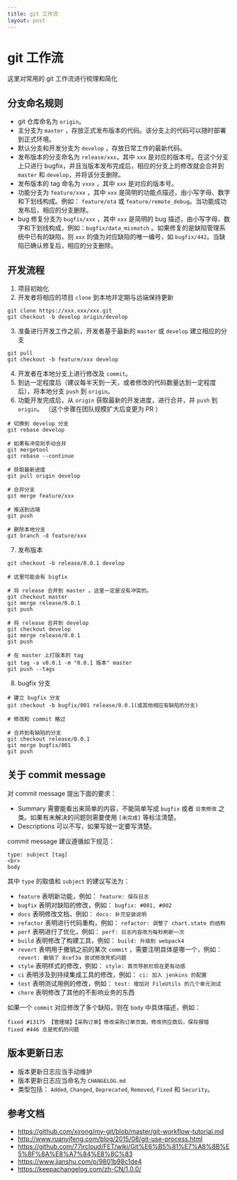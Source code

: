 ```yaml
---
title: git 工作流
layout: post
---
```


# git 工作流

这里对常用的 git 工作流进行梳理和简化

## 分支命名规则

* git 仓库命名为 `origin`。
* 主分支为 `master` ，存放正式发布版本的代码。该分支上的代码可以随时部署到正式环境。
* 默认分支和开发分支为 `develop` ，存放日常工作的最新代码。
* 发布版本的分支命名为 `release/xxx`，其中 `xxx` 是对应的版本号。在这个分支上只进行 bugfix，并且当版本发布完成后，相应的分支上的修改就会合并到 `master` 和 `develop`，并将该分支删除。
* 发布版本的 tag 命名为 `vxxx` ，其中 `xxx` 是对应的版本号。
* 功能分支为 `feature/xxx` ，其中 `xxx` 是简明的功能点描述，由小写字母、数字和下划线构成。例如： `feature/ota` 或 `feature/remote_debug`。当功能成功发布后，相应的分支删除。
* bug 修复分支为 `bugfix/xxx` ，其中 `xxx` 是简明的 bug 描述，由小写字母、数字和下划线构成，例如：`bugfix/data_mismatch` 。如果修复的是缺陷管理系统中已有的缺陷，则 `xxx` 的值为对应缺陷的唯一编号，如 `bugfix/442`。当缺陷已确认修复后，相应的分支删除。

## 开发流程

1. 项目初始化
2. 开发者将相应的项目 `clone` 到本地并定期与远端保持更新

```
git clone https://xxx.xxx/xxx.git
git checkout -b develop origin/develop
```

3. 准备进行开发工作之前，开发者基于最新的 `master` 或 `develop` 建立相应的分支

```
git pull
git checkout -b feature/xxx develop
```

4. 开发者在本地分支上进行修改及 `commit`。
5. 到达一定程度后（建议每半天到一天，或者修改的代码数量达到一定程度后），将本地分支 `push` 到 `origin`。
6. 功能开发完成后，从 `origin` 获取最新的开发进度，进行合并，并 `push` 到 `origin`。
（这个步骤在团队规模扩大后变更为 PR ）
```
# 切换到 develop 分支
git rebase develop

# 如果有冲突则手动合并
git mergetool
git rebase --continue

# 获取最新进度
git pull origin develop

# 合并分支
git merge feature/xxx

# 推送到远端
git push

# 删除本地分支
git branch -d feature/xxx
```

7. 发布版本

```
git checkout -b release/0.0.1 develop

# 这里可能会有 bigfix

# 将 release 合并到 master 。这里一定是没有冲突的。
git checkout master
git merge release/0.0.1
git push

# 将 release 合并到 develop
git checkout develop
git merge release/0.0.1
git push

# 在 master 上打版本的 tag
git tag -a v0.0.1 -m "0.0.1 版本" master
git push --tags
```

8. bugfix 分支

```
# 建立 bugfix 分支
git checkout -b bugfix/001 release/0.0.1(或其他相应有缺陷的分支)

# 修改和 commit 略过

# 合并到有缺陷的分支
git checkout release/0.0.1
git merge bugfix/001
git push
```

## 关于 commit message

对 commit message 提出下面的要求：

* Summary 需要能看出来简单的内容，不能简单写成 `bugfix` 或者 `日常修改` 之类。如果有未解决的问题则需要使用 `[未完成]` 等标注清楚。
* Descriptions 可以不写，如果写就一定要写清楚。

commit message 建议遵循如下规范：

```
type: subject [tag]
<br>
body
```

其中 `type` 的取值和 `subject` 的建议写法为：

* `feature` 表明新功能，例如： `feature: 保存日志`
* `bugfix` 表明对缺陷的修改，例如： `bugfix: #001, #002`
* `docs` 表明修改文档，例如： `docs: 补充安装说明`
* `refactor` 表明进行代码重构，例如： `refactor: 调整了 chart.state 的结构`
* `perf` 表明进行了优化，例如： `perf: 日志内容改为每秒刷新一次`
* `build` 表明修改了构建工具，例如： `build: 升级到 webpack4`
* `revert` 表明用于撤销之前的某次 `commit` ，需要注明具体是哪一个，例如： `revert: 撤销了 8cef3a 尝试修改死机问题`
* `style` 表明样式的修改，例如： `style: 首页导航栏现在更有动感`
* `ci` 表明涉及到持续集成工具的修改，例如： `ci: 加入 jenkins 的配置`
* `test` 表明测试用例的修改，例如： `test: 增加对 FileUtils 的几个单元测试`
* `chore` 表明修改了其他的不影响业务的东西

如果一个 `commit` 对应修改了多个缺陷，则在 `body` 中具体描述，例如：

```
fixed #13175 【管理端】【采购订单】修改采购订单页面，修改供应商后，保存报错
fixed #446 总是死机的问题
```

## 版本更新日志

* 版本更新日志应当手动维护
* 版本更新日志应当命名为 `CHANGELOG.md`
* 类型包括： `Added`, `Changed`, `Deprecated`, `Removed`, `Fixed` 和 `Security`。

## 参考文档

* https://github.com/xirong/my-git/blob/master/git-workflow-tutorial.md
* http://www.ruanyifeng.com/blog/2015/08/git-use-process.html
* https://github.com/77ircloud/FET/wiki/Git%E6%B5%81%E7%A8%8B%E5%8F%8A%E8%A7%84%E8%8C%83
* https://www.jianshu.com/p/9801b98c1de4
* https://keepachangelog.com/zh-CN/1.0.0/
